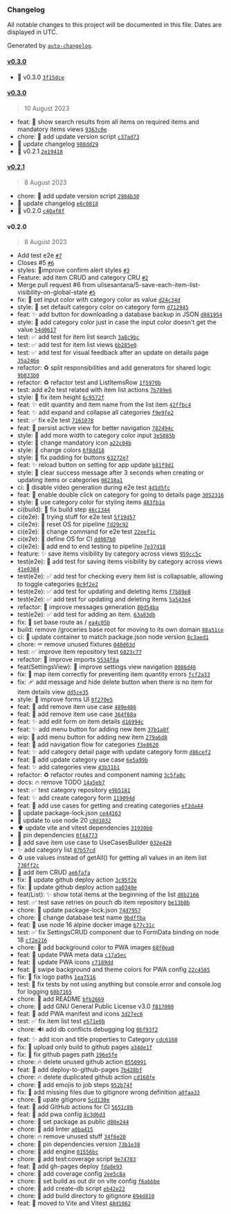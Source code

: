 ### Changelog

All notable changes to this project will be documented in this file. Dates are displayed in UTC.

Generated by [`auto-changelog`](https://github.com/CookPete/auto-changelog).

#### [v0.3.0](https://github.com/ulisesantana/groceries/compare/v0.3.0...v0.3.0)

- 🔖 v0.3.0 [`3f15dce`](https://github.com/ulisesantana/groceries/commit/3f15dce8ebcad208d20e546bfb92484bbbca8a30)

#### [v0.3.0](https://github.com/ulisesantana/groceries/compare/v0.2.1...v0.3.0)

> 10 August 2023

- feat: 🚸 show search results from all items on required items and mandatory items views [`9363c0e`](https://github.com/ulisesantana/groceries/commit/9363c0ea8805a4624973f15f1ffed89b68cbf6d1)
- chore: 🔨 add update version script [`c37ad73`](https://github.com/ulisesantana/groceries/commit/c37ad73b70a09b7e2547b41809ca540814c2fae9)
- 📝 update changelog [`988dd29`](https://github.com/ulisesantana/groceries/commit/988dd29753bd893b406b00adb3ddd3ef1fb1f6ff)
- 🔖 v0.2.1 [`2e19418`](https://github.com/ulisesantana/groceries/commit/2e19418de4fb03811642b709c3d538bf633367f6)

#### [v0.2.1](https://github.com/ulisesantana/groceries/compare/v0.2.0...v0.2.1)

> 8 August 2023

- chore: 🔨 add update version script [`2984b30`](https://github.com/ulisesantana/groceries/commit/2984b304ce880297b24d3f4d7e3903fce27526ce)
- 📝 update changelog [`e6c0818`](https://github.com/ulisesantana/groceries/commit/e6c0818865bb87345f735915bf8f22f92a76824a)
- 🔖 v0.2.0 [`c40af8f`](https://github.com/ulisesantana/groceries/commit/c40af8fe9f5278f27b027e7d638581d6c21fd730)

#### v0.2.0

> 8 August 2023

- Add test e2e [`#7`](https://github.com/ulisesantana/groceries/pull/7)
- Closes #5  [`#6`](https://github.com/ulisesantana/groceries/pull/6)
- styles: 💄improve confirm alert styles [`#3`](https://github.com/ulisesantana/groceries/pull/3)
- Feature: add item CRUD and category CRU [`#2`](https://github.com/ulisesantana/groceries/pull/2)
- Merge pull request #6 from ulisesantana/5-save-each-item-list-visibility-on-global-state [`#5`](https://github.com/ulisesantana/groceries/issues/5)
- fix: 🚸 set input color with category color as value [`d24c34d`](https://github.com/ulisesantana/groceries/commit/d24c34d782a94cbe78a3b97a39bfda896a9c8703)
- style: 💄 set default category color on category form [`d712945`](https://github.com/ulisesantana/groceries/commit/d712945df729d9e714f56d5601a9f026d37e4f14)
- feat: ✨ add button for downloading a database backup in JSON [`d881954`](https://github.com/ulisesantana/groceries/commit/d881954947219f36ab83542722725ba8a2ac9a1f)
- style: 🚸 add category color just in case the input color doesn't get the value [`54d0617`](https://github.com/ulisesantana/groceries/commit/54d061748562808ceb2a1f560f5e33bafbacd41f)
- test: ✅ add test for item list search [`3a8c9bc`](https://github.com/ulisesantana/groceries/commit/3a8c9bc37c4e8c8476bab84d24f46e76239e609f)
- test: ✅ add test for item list views [`6b285e0`](https://github.com/ulisesantana/groceries/commit/6b285e0ad68e3ebf09bb3d04d3039e8e1d5eb8d7)
- test: ✅ add test for visual feedback after an update on details page [`35a246e`](https://github.com/ulisesantana/groceries/commit/35a246e06147c250c286f2bb24cfb52e0573fc17)
- refactor: ♻️ split responsibilities and add generators for shared logic [`9b033b0`](https://github.com/ulisesantana/groceries/commit/9b033b032ee349795cec151a56a2e302845f2e6f)
- refactor: ♻️ refactor test and ListItemsRow [`1f5970b`](https://github.com/ulisesantana/groceries/commit/1f5970bf8460da69720b8955f397781b2152d425)
- test: add e2e test related with item list actions [`7b789e6`](https://github.com/ulisesantana/groceries/commit/7b789e69aaa005a617ad135b03bc893f4dd34938)
- style: 🐛 fix item height [`6c9572f`](https://github.com/ulisesantana/groceries/commit/6c9572f5fcac437a44d29c0f9a777e4524c3f0ab)
- feat: ✨ edit quantity and item name from the list item [`42ffbc4`](https://github.com/ulisesantana/groceries/commit/42ffbc48aedb4ba8b28952d95cf47f237df0f143)
- feat: ✨ add expand and collapse all categories [`f9e9fe2`](https://github.com/ulisesantana/groceries/commit/f9e9fe28541f5e33347b8ed6ad24540c0c704e65)
- test: ✅ fix e2e test [`7161078`](https://github.com/ulisesantana/groceries/commit/71610785f4b0387f55a9a4bfb65b739ef32e6f7c)
- feat: 🚸 persist active view for better navigation [`782494c`](https://github.com/ulisesantana/groceries/commit/782494c4e975fdc4bd56b4a1c80306e1e8070222)
- style: 💄 add more width to category color input [`3e5085b`](https://github.com/ulisesantana/groceries/commit/3e5085b7c2a6a80d0fa96134d7b028ad4c5b275c)
- style: 💄 change mandatory icon [`a22c84b`](https://github.com/ulisesantana/groceries/commit/a22c84bee8773b34ca50b93944520fa9c6f54ef1)
- style: 💄 change colors [`6f8dd18`](https://github.com/ulisesantana/groceries/commit/6f8dd18cc091358cf0fddd91e19b89b7b0ef6edc)
- style: 💄 fix padding for buttons [`63272e7`](https://github.com/ulisesantana/groceries/commit/63272e7c3df08b11496e7b1d21ac3ec4fd3e76d7)
- feat: ✨ reload button on setting for app update [`b81f9d1`](https://github.com/ulisesantana/groceries/commit/b81f9d1f460f8c249422be95f802bb51bd889b33)
- style: 🚸 clear success message after 3 seconds when creating or updating items or categories [`08210a1`](https://github.com/ulisesantana/groceries/commit/08210a1ee81a936e000c2eee8f1183f4d1642973)
- ci: 🔧 disable video generation during e2e test [`4d1d5fc`](https://github.com/ulisesantana/groceries/commit/4d1d5fcf1c31c44616ad84d4cad963560828252f)
- feat: 🚸 enable double click on category for going to details page [`3052316`](https://github.com/ulisesantana/groceries/commit/305231617885ccebc00a9474b710105351386afc)
- style: 💄 use category color for styling items [`483fb1a`](https://github.com/ulisesantana/groceries/commit/483fb1afd8c45197f67b64548f90d34743068ee1)
- ci(build): 💚 fix build step [`46c1344`](https://github.com/ulisesantana/groceries/commit/46c13440b2a4d27f6f066481fccbfc8e0758d712)
- ci(e2e): 💚 trying stuff for e2e test [`5f19d57`](https://github.com/ulisesantana/groceries/commit/5f19d57aff80e8cb01cf3b34426926f83001cbb9)
- ci(e2e): 💚 reset OS for pipeline [`fd29c92`](https://github.com/ulisesantana/groceries/commit/fd29c92458b4da5ba3a5364af18182613efff3c9)
- ci(e2e): 💚 change command for e2e test [`22eef1c`](https://github.com/ulisesantana/groceries/commit/22eef1c6893e254dbf6c95d6905d41162ee3c369)
- ci(e2e): 💚 define OS for CI [`dd007b0`](https://github.com/ulisesantana/groceries/commit/dd007b0f0b3ad329826cc95a8e0f65cfe0270180)
- ci(e2e): 👷 add end to end testing to pipeline [`7e37d18`](https://github.com/ulisesantana/groceries/commit/7e37d182308ee352d09d7cc9ba98091edf055e88)
- feature: ✨ save items visibility by category across views [`959cc5c`](https://github.com/ulisesantana/groceries/commit/959cc5c070908987c7086e0e9c8f350603677ab0)
- test(e2e): 🧪 add test for saving items visibility by category across views [`41e0384`](https://github.com/ulisesantana/groceries/commit/41e0384298fd1cebea912725540cabd408677cfb)
- test(e2e): ✅ add test for checking every item list is collapsable, allowing to toggle categories [`0c9f2e2`](https://github.com/ulisesantana/groceries/commit/0c9f2e2c31d5a36218384e1a964a8fd039ed244f)
- test(e2e): ✅ add test for updating and deleting items [`f7b89e8`](https://github.com/ulisesantana/groceries/commit/f7b89e8e9921fffeb6c8494e36e40075f5c512a6)
- test(e2e): ✅ add test for updating and deleting items [`5a543e4`](https://github.com/ulisesantana/groceries/commit/5a543e4f71f0203396cc85457196e2b6b7cbabc1)
- refactor: 💬 improve messages generation [`80d54ba`](https://github.com/ulisesantana/groceries/commit/80d54baaf4ae709213d97b35bd61963d6c592345)
- test(e2e): ✅ add test for adding an item. [`63a83db`](https://github.com/ulisesantana/groceries/commit/63a83dbb457e1a43970a888d9b7068432620fd87)
- fix: 🔧 set base route as / [`ea4c05b`](https://github.com/ulisesantana/groceries/commit/ea4c05b62147c67ebfc5828f3d9a48a71cf1bf79)
- build: remove /groceries base root for moving to its own domain [`88a51ce`](https://github.com/ulisesantana/groceries/commit/88a51cee701fb71373fd28258d7ffe0d32a3671d)
- ci: 👷 update container to match package.json node version [`8c3aed1`](https://github.com/ulisesantana/groceries/commit/8c3aed168d246f2e35020f23be60a84d80dee604)
- chore: ⚰️ remove unused fixtures [`040d03d`](https://github.com/ulisesantana/groceries/commit/040d03d387e3346977618aca00c3ef563b61d0fc)
- test: ✅ improve item repository test [`6823c77`](https://github.com/ulisesantana/groceries/commit/6823c774a0f0dca10b2e737ed1ebaea441da57a2)
- refactor: 🎨 improve imports [`5534f8a`](https://github.com/ulisesantana/groceries/commit/5534f8ac1bf04e27098514a4f64d82782d899632)
- feat(SettingsView): 🚸 improve settings view navigation [`0086d46`](https://github.com/ulisesantana/groceries/commit/0086d467c56272c079cf7a566c08e619e70d3ae4)
- fix: 🐛 map item correctly for preventing item quantity errors [`fcf2a33`](https://github.com/ulisesantana/groceries/commit/fcf2a33786ae300196bcc412e9a832f5ccf58bed)
- fix: 🩹 add message and hide delete button when there is no item for item details view [`dd5ce35`](https://github.com/ulisesantana/groceries/commit/dd5ce35aeec1f1ea2d0dc0ad1f6f9ab07c7d9f88)
- style: 💄 improve forms UI [`0f270e5`](https://github.com/ulisesantana/groceries/commit/0f270e5d9428da79f7a599abb0727a22676f71bc)
- feat: 👔 add remove item use case [`489e486`](https://github.com/ulisesantana/groceries/commit/489e486a74e27b1cea18a7293ff925df67883066)
- feat: 👔 add remove item use case [`364f68a`](https://github.com/ulisesantana/groceries/commit/364f68a221833cc5b98bdffda00d10b9b810c777)
- feat: ✨ add edit form on item details [`d16994c`](https://github.com/ulisesantana/groceries/commit/d16994c4595217bd241d942cd259029d6c9af679)
- feat: ✨ add menu button for adding new item [`37b1a8f`](https://github.com/ulisesantana/groceries/commit/37b1a8fa6da08bc48ed1bd0b43d344acba288abb)
- wip: 🚧 add menu button for adding new item [`279a6d8`](https://github.com/ulisesantana/groceries/commit/279a6d8c71dc1688eb028a6809672d45fe2f5e31)
- feat: 🚸 add navigation flow for categories [`f3e8620`](https://github.com/ulisesantana/groceries/commit/f3e862079b40b8e8ae9e0aa1d89c0fc381240480)
- feat: ✨ add category detail page with update category form [`d86cef2`](https://github.com/ulisesantana/groceries/commit/d86cef2e38e066286e9d6d5e181f77ff7512855a)
- feat: 👔 add update category use case [`6e5a99b`](https://github.com/ulisesantana/groceries/commit/6e5a99b6296b59266ca89b5780a080ee9614d07c)
- feat: ✨ add categories view [`43b31b1`](https://github.com/ulisesantana/groceries/commit/43b31b188f405e976384f8e44b37bb23a161b180)
- refactor: ♻️ refactor routes and component naming [`3c5fa0c`](https://github.com/ulisesantana/groceries/commit/3c5fa0c0bffd9add3ccbaf18d8d61f511ed46d8b)
- docs: 🔥 remove TODO [`14a5eb7`](https://github.com/ulisesantana/groceries/commit/14a5eb758f57c0901f9cdee70d83e871466f31d2)
- test: ✅ test category repository [`e9b5181`](https://github.com/ulisesantana/groceries/commit/e9b5181c934b6abc8ee84265ceb67788a15cbe5e)
- feat: ✨ add create category form [`119094d`](https://github.com/ulisesantana/groceries/commit/119094d2bcf652a569c079ebc38230a960f8b30f)
- feat: 👔 add use cases for getting and creating categories [`ef3da44`](https://github.com/ulisesantana/groceries/commit/ef3da44ca034b15f2b2e7b288affde54925485a1)
- 📌 update package-lock.json [`ce44163`](https://github.com/ulisesantana/groceries/commit/ce44163aa35db41f9ec8a3bdd0cd8075b1bbfc8d)
- 🔧 update to use node 20 [`c0d1032`](https://github.com/ulisesantana/groceries/commit/c0d103202838fbdbd69852cb99e82a85d52ca7e5)
- ⬆️ update vite and vitest dependencies [`31930b0`](https://github.com/ulisesantana/groceries/commit/31930b090ba3a61a02019791c1296c4856f72b7e)
- 📌 pin dependencies [`0f44773`](https://github.com/ulisesantana/groceries/commit/0f44773b9572d462ff6132f3356102691f3264e3)
- 🤡 add save item use case to UseCasesBuilder [`032e428`](https://github.com/ulisesantana/groceries/commit/032e428fd2643373785a7264176a423f90c7a30f)
- ✨ add category list [`07b57cd`](https://github.com/ulisesantana/groceries/commit/07b57cdd733064f6b0c5e69a670156884677ce04)
- ♻️ use values instead of getAll() for getting all values in an item list [`738ff2c`](https://github.com/ulisesantana/groceries/commit/738ff2c58283ff9490809a37e938e0c6ac504507)
- 🚧 add item CRUD [`ae6fafa`](https://github.com/ulisesantana/groceries/commit/ae6fafa8384dbe3ba36a5aa14ff6da51c80c98a0)
- fix: 👷 update github deploy action [`3c95f2e`](https://github.com/ulisesantana/groceries/commit/3c95f2edb39b689c8e6a1b5624b4ef67cdfa37ec)
- fix: 👷 update github deploy action [`ea0340e`](https://github.com/ulisesantana/groceries/commit/ea0340e8e8d1779a438b49a974cf2abff0544977)
- feat(List): ✨ show total items at the beginning of the list [`d8b2166`](https://github.com/ulisesantana/groceries/commit/d8b21663182a7fb6f02f794f2a76a9506ba837de)
- test: ✅ test save retries on pouch db item repository [`be13b0b`](https://github.com/ulisesantana/groceries/commit/be13b0b0d66fd1a29e624e9567f4ca3b4c8bb882)
- chore: 🔧 update package-lock.json [`74d7957`](https://github.com/ulisesantana/groceries/commit/74d79570666fce00bf5c0140b67acf3145f169e8)
- chore: 🙈 change database test name [`9bdffba`](https://github.com/ulisesantana/groceries/commit/9bdffba7f1b603a6ead4a510284b35b78dde3d7b)
- feat: 👷 use node 16 alpine docker image [`677c31c`](https://github.com/ulisesantana/groceries/commit/677c31cb4421641588670457037c77f4d0abc771)
- test: ✅ fix SettingsCRUD component due to FormData binding on node 18 [`cf2e216`](https://github.com/ulisesantana/groceries/commit/cf2e21633f45b57f86f43d0ec0c8cdebe3eeff0b)
- chore: 🍱 add background color to PWA images [`68f0ea0`](https://github.com/ulisesantana/groceries/commit/68f0ea00c9f0c2c15582273672fb0338ad0bbd84)
- feat: 🔧 update PWA meta data [`c17a5ec`](https://github.com/ulisesantana/groceries/commit/c17a5ecdb4cf06ad593ee065bbde682f6a727244)
- feat: 🔧 update PWA icons [`c7189dd`](https://github.com/ulisesantana/groceries/commit/c7189ddf1e35c3b88a62f59131a53c12f950f2e1)
- feat: 🔧 swipe background and theme colors for PWA config [`22c4585`](https://github.com/ulisesantana/groceries/commit/22c4585081628ffa3c2c790f322fc8a7cbc8c9bf)
- fix: 🍱 fix logo paths [`1ea7516`](https://github.com/ulisesantana/groceries/commit/1ea7516b9df741bd1b378a70cd3fb5723974e70a)
- test: 🐛 fix tests by not using anything but console.error and console.log for logging [`68b7165`](https://github.com/ulisesantana/groceries/commit/68b71651f3b9065b26308181f06dac8c9f74e604)
- chore: 📝 add README [`bfb2669`](https://github.com/ulisesantana/groceries/commit/bfb26690b388a76bf3af4b84de45e9baa9d16998)
- chore: 📄 add GNU General Public License v3.0 [`f817000`](https://github.com/ulisesantana/groceries/commit/f817000560bb0f090e33b2261eb7d902b52fc4ca)
- feat: 🚸 add PWA manifest and icons [`3d27ec6`](https://github.com/ulisesantana/groceries/commit/3d27ec65d935535bae68675974be54c1b4b3e5e0)
- test: ✅ fix item list test [`e571e0b`](https://github.com/ulisesantana/groceries/commit/e571e0b5f9cf2c7abf18be1533c48b97df6f887c)
- chore: 🔊 add db conflicts debugging log [`0bf93f2`](https://github.com/ulisesantana/groceries/commit/0bf93f228e2a5eef6015270ed813ae1349435f84)
- feat: ✨ add icon and title properties to Category [`cdc6160`](https://github.com/ulisesantana/groceries/commit/cdc616079ada589632b4cc2b054b28f386e775f7)
- fix: 👷 upload only build to github pages [`a34de1f`](https://github.com/ulisesantana/groceries/commit/a34de1f26d64f163e60bf2b02bb0720162bcb669)
- fix: 🐛 fix github pages path [`196e5fe`](https://github.com/ulisesantana/groceries/commit/196e5fe2f942c501a10438a84f9666f53f600fc0)
- chore: 🔥 delete unused github action [`0550991`](https://github.com/ulisesantana/groceries/commit/0550991348421f9bf46015bab6c053a24a90c447)
- feat: 👷 add deploy-to-github-pages [`7b428bf`](https://github.com/ulisesantana/groceries/commit/7b428bf47f030d631654ddbb0efd1274654aa311)
- chore: 🔥 delete duplicated github action [`cd168fe`](https://github.com/ulisesantana/groceries/commit/cd168fe70322f50a79afbdd1aa2386cd73511281)
- chore: 👷 add emojis to job steps [`952b74f`](https://github.com/ulisesantana/groceries/commit/952b74f33452c26ec039728e1a3a23dbe0ea3917)
- fix: 🐛 add missing files due to gitignore wrong definition [`a0faa33`](https://github.com/ulisesantana/groceries/commit/a0faa33ed461dc09f1a68c4f82c8a15ba6ec0829)
- chore: 🙈 upate gitignore [`5cd130e`](https://github.com/ulisesantana/groceries/commit/5cd130e0111110ce4ae891b771676bab866297b4)
- feat: 👷 add GitHub actions for CI [`5651c8b`](https://github.com/ulisesantana/groceries/commit/5651c8be04d2c277457ebbc0773b8f6da6421ae5)
- feat: 🚸 add pwa config [`8c3d6d3`](https://github.com/ulisesantana/groceries/commit/8c3d6d3b55583b600b2ae4320ceabb49f6d655e0)
- chore: 🔧 set package as public [`d00e244`](https://github.com/ulisesantana/groceries/commit/d00e2443e0c5eea53794bcbd464732e964fef353)
- chore: 🚨 add linter [`a0ba415`](https://github.com/ulisesantana/groceries/commit/a0ba415cf736847f17a11387161a602f2d432213)
- chore: 🔥 remove unused stuff [`34f6e20`](https://github.com/ulisesantana/groceries/commit/34f6e20b3caf8fd060baa5f3d6839346c738a3b1)
- chore: 📌 pin dependencies version [`73b1e38`](https://github.com/ulisesantana/groceries/commit/73b1e38297993ad88c75b4ac7f7ea27fa34c8f49)
- chore: 🔧 add engine [`01556bc`](https://github.com/ulisesantana/groceries/commit/01556bc22565df828471d41bb23a1fa202459a6f)
- chore: 🔨 add test:coverage script [`9e74783`](https://github.com/ulisesantana/groceries/commit/9e747836aeb5ad5f8eda4cc641100bb1bffd73c9)
- feat: 👷 add gh-pages deploy [`fda8e93`](https://github.com/ulisesantana/groceries/commit/fda8e931300d8d20c1588c771fd58858f2b944cc)
- chore: 🔧 add coverage config [`2ee5c8a`](https://github.com/ulisesantana/groceries/commit/2ee5c8a090fc2a854b041e90ffd94e85ad9f90e5)
- chore: 🔧 set build as out dir on vite config [`f6abbbe`](https://github.com/ulisesantana/groceries/commit/f6abbbe57942856dbfd1d38cfb67d895b2b74a9a)
- chore: 🔨 add create-db script [`eb42e22`](https://github.com/ulisesantana/groceries/commit/eb42e22592e8d43a7fe375f5a731fa90eed371e8)
- chore: 🙈 add build directory to gitignore [`894d810`](https://github.com/ulisesantana/groceries/commit/894d8106dd63cdee9de12e9de5aabd8c0bc813a9)
- feat: 🎉 moved to Vite and Vitest [`48d1062`](https://github.com/ulisesantana/groceries/commit/48d10622884026d7647663e5fd271a3c06b4a210)
